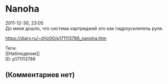 Nanoha
======

  
2011-12-30, 23:05  
 До меня дошло, что система картриджей это как гидроусилитель руля.   
  
<https://diary.ru/~zHz00/p171113786_nanoha.htm>  
  
Теги:  
[[Наблюдения]]  
ID: p171113786  


(Комментариев нет)
------------------